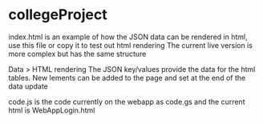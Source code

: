 # collegeProject

index.html is an example of how the JSON data can be rendered in html, use this file or copy it to test out html rendering
The current live version is more complex but has the same structure

Data > HTML rendering
The JSON key/values provide the data for the html tables. New lements can be added to the page and set at the end of the data update


code.js  is the code currently on the webapp as code.gs
and the current html is WebAppLogin.html

